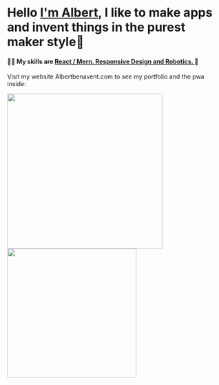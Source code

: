 #  Hello  **<a href="https://github.com/Bert27" title="Profile">I'm Albert</a>**, I like to make apps and invent things in the purest maker style👋
####  👨‍💻 My skills are <a href="https://github.com/Bert27" title="Profile">React / Mern, Responsive Design and Robotics. </a>🤖


Visit my website Albertbenavent.com to see my portfolio and the pwa inside:

<a href="https://github.com/anuraghazra/github-readme-stats">
  <img align="center" src="https://github-readme-stats.vercel.app/api?username=bert27&show_icons=true&theme=react" width="360" />
</a>
<a href="https://github.com/anuraghazra/convoychat">
  <img align="center" src="https://github-readme-stats.vercel.app/api/top-langs/?username=bert27&layout=compact&theme=react" width="300" />
</a>
